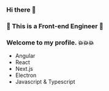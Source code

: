 ### Hi there 👋

### 💪 This is a Front-end Engineer 💪

### Welcome to my profile. 💥💥💥

- Angular
- React
- Next.js
- Electron
- Javascript & Typescript
